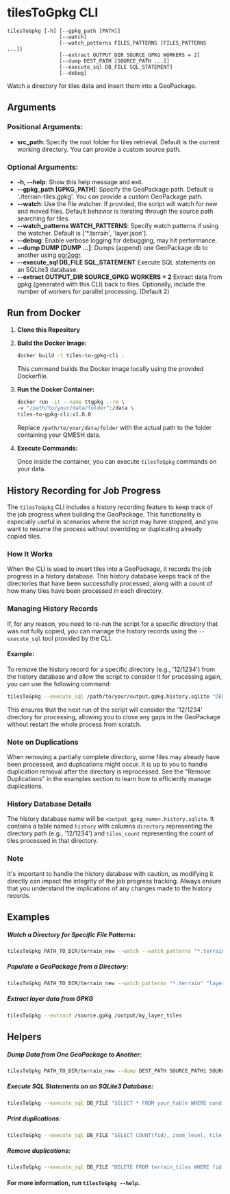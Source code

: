 # tilesToGpkg CLI

```
tilesToGpkg [-h] [--gpkg_path [PATH]] 
                 [--watch] 
                 [--watch_patterns FILES_PATTERNS [FILES_PATTERNS ...]] 
                 [--extract OUTPUT_DIR SOURCE_GPKG WORKERS = 2]
                 [--dump DEST_PATH [SOURCE_PATH ...]] 
                 [--execute_sql DB_FILE SQL_STATEMENT] 
                 [--debug]
```

Watch a directory for tiles data and insert them into a GeoPackage.

## **Arguments**

### **Positional Arguments**:

*   **src\_path**: Specify the root folder for tiles retrieval. Default is the current working directory. You can provide a custom source path.

### **Optional Arguments**:

*   **\-h, --help**: Show this help message and exit.
*   **\--gpkg\_path \[GPKG\_PATH\]**: Specify the GeoPackage path. Default is './terrain-tiles.gpkg'. You can provide a custom GeoPackage path.
*   **\--watch**: Use the file watcher. If provided, the script will watch for new and moved files. Default behavior is iterating through the source path searching for tiles.
*   **\--watch\_patterns WATCH\_PATTERNS**: Specify watch patterns if using the watcher. Default is \['\*.terrain', 'layer.json'\].
*   **\--debug**: Enable verbose logging for debugging, may hit performance.
*   **\--dump DUMP \[DUMP ...\]**: Dumps (append) one GeoPackage db to another using [ogr2ogr](https://gdal.org/programs/ogr2ogr.html#cmdoption-ogr2ogr-append).
*   **\--execute_sql DB_FILE SQL_STATEMENT** Execute SQL statements on an SQLite3 database.
*   **\--extract OUTPUT_DIR SOURCE_GPKG WORKERS = 2** Extract data from gpkg (generated with this CLI) back to files. Optionally, include the number of workers for parallel processing. (Default 2)

## **Run from Docker**

1. **Clone this Repository**

2. **Build the Docker Image:**
    ```bash
    docker build -t tiles-to-gpkg-cli .
    ```
   
   This command builds the Docker image locally using the provided Dockerfile.

3. **Run the Docker Container:**
    ```bash
    docker run -it --name ttgpkg --rm \
    -v "/path/to/your/data/folder":/data \
    tiles-to-gpkg-cli:v1.0.0
    ```

    Replace `/path/to/your/data/folder` with the actual path to the folder containing your QMESH data.

4. **Execute Commands:**

    Once inside the container, you can execute `tilesToGpkg` commands on your data.


## History Recording for Job Progress

The `tilesToGpkg` CLI includes a history recording feature to keep track of the job progress when building the GeoPackage. This functionality is especially useful in scenarios where the script may have stopped, and you want to resume the process without overriding or duplicating already copied tiles.

### How It Works

When the CLI is used to insert tiles into a GeoPackage, it records the job progress in a history database. This history database keeps track of the directories that have been successfully processed, along with a count of how many tiles have been processed in each directory.

### Managing History Records

If, for any reason, you need to re-run the script for a specific directory that was not fully copied, you can manage the history records using the `--execute_sql` tool provided by the CLI.

#### Example:

To remove the history record for a specific directory (e.g., '12/1234') from the history database and allow the script to consider it for processing again, you can use the following command:

```bash
tilesToGpkg --execute_sql /path/to/your/output.gpkg.history.sqlite "DELETE FROM history WHERE directory = '12/1234';"
```
This ensures that the next run of the script will consider the '12/1234' directory for processing, allowing you to close any gaps in the GeoPackage without restart the whole process from scratch.

### Note on Duplications

When removing a partially complete directory, some files may already have been processed, and duplications might occur. It is up to you to handle duplication removal after the directory is reprocessed. See the "Remove Duplications" in the examples section to learn how to efficiently manage duplications.

### History Database Details

The history database name will be `<output_gpkg_name>.history.sqlite`. It contains a table named `history` with columns `directory` representing the directory path (e.g., '12/1234') and `tiles_count` representing the count of tiles processed in that directory.

### Note

It's important to handle the history database with caution, as modifying it directly can impact the integrity of the job progress tracking. Always ensure that you understand the implications of any changes made to the history records.

## **Examples**

##### Watch a Directory for Specific File Patterns:

```bash
tilesToGpkg PATH_TO_DIR/terrain_new --watch --watch_patterns "*.terrain" "layer.json" "foo.*"
```

##### Populate a GeoPackage from a Directory:

```bash
tilesToGpkg PATH_TO_DIR/terrain_new --watch_patterns "*.terrain" "layer.json" "foo.*"
```

##### Extract layer data from GPKG 

```bash
tilesToGpkg --extract /source.gpkg /output/my_layer_tiles
```

## **Helpers**

##### Dump Data from One GeoPackage to Another:

```bash
tilesToGpkg PATH_TO_DIR/terrain_new --dump DEST_PATH SOURCE_PATH1 SOURCE_PATH2
```

##### Execute SQL Statements on an SQLite3 Database:

```bash
tilesToGpkg --execute_sql DB_FILE "SELECT * FROM your_table WHERE condition;"
```

##### Print duplications:

```bash
tilesToGpkg --execute_sql DB_FILE "SELECT COUNT(fid), zoom_level, tile_column, tile_row FROM terrain_tiles GROUP BY zoom_level, tile_column, tile_row HAVING COUNT(fid) > 1 ORDER BY COUNT(fid) DESC;"
```

##### Remove duplications:

```bash
tilesToGpkg --execute_sql DB_FILE "DELETE FROM terrain_tiles WHERE fid NOT IN ( SELECT fid FROM terrain_tiles GROUP BY zoom_level, tile_column, tile_row)"
```

#### **For more information, run `tilesToGpkg --help`**.

